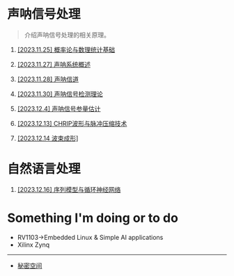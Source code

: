 # 声呐信号处理

> 介绍声呐信号处理的相关原理。

1. [[2023.11.25] 概率论与数理统计基础](public_docs/math/概率论基础.md)

2. [[2023.11.27] 声呐系统概述](public_docs/dsp/sonar_signal_processing/声呐系统介绍.md)

3. [[2023.11.28] 声呐信道](public_docs/dsp/sonar_signal_processing/声呐信道.md)

4. [[2023.11.30] 声呐信号检测理论](public_docs/dsp/sonar_signal_processing/声呐信号检测理论.md)

5. [[2023.12.4] 声呐信号参量估计](public_docs/dsp/sonar_signal_processing/声呐信号参量估计.md)

6. [[2023.12.13] CHRIP波形与脉冲压缩技术](public_docs/dsp/sonar_signal_processing/CHRIP波形与脉冲压缩技术.md)

7. [[2023.12.14 波束成形]](public_docs/dsp/sonar_signal_processing/波束成形.md)

# 自然语言处理

1. [[2023.12.16] 序列模型与循环神经网络](public_docs/deeplearning/循环神经网络.md)

# Something I'm doing or to do

* RV1103$\to$Embedded Linux & Simple AI applications
* Xilinx Zynq

-----------------

* [秘密空间](public_docs/myspace/秘密基地.md)

